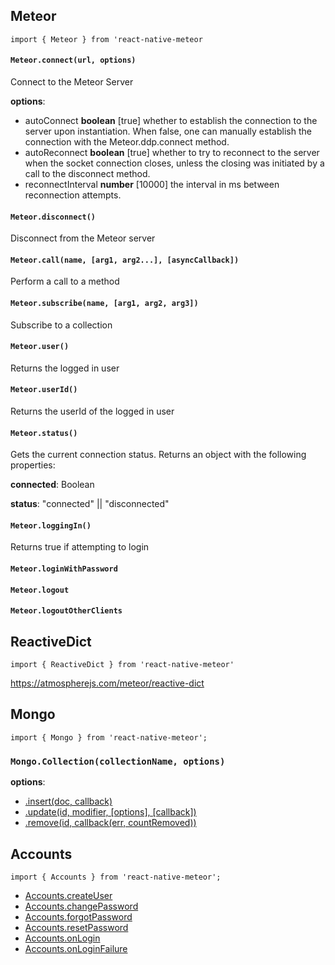 ## Meteor
`import { Meteor } from 'react-native-meteor`

#### `Meteor.connect(url, options)`
Connect to the Meteor Server

**options**:
* autoConnect **boolean** [true] whether to establish the connection to the server upon instantiation. When false, one can manually establish the connection with the Meteor.ddp.connect method.
* autoReconnect **boolean** [true] whether to try to reconnect to the server when the socket connection closes, unless the closing was initiated by a call to the disconnect method.
* reconnectInterval **number** [10000] the interval in ms between reconnection attempts.

#### `Meteor.disconnect()`
Disconnect from the Meteor server

#### `Meteor.call(name, [arg1, arg2...], [asyncCallback])`
Perform a call to a method

#### `Meteor.subscribe(name, [arg1, arg2, arg3])`
Subscribe to a collection

#### `Meteor.user()`
Returns the logged in user

#### `Meteor.userId()`
Returns the userId of the logged in user

#### `Meteor.status()`
Gets the current connection status. Returns an object with the following properties:

**connected**: Boolean

**status**: "connected" || "disconnected"

#### `Meteor.loggingIn()`
Returns true if attempting to login

#### `Meteor.loginWithPassword`

#### `Meteor.logout`

#### `Meteor.logoutOtherClients`



## ReactiveDict
`import { ReactiveDict } from 'react-native-meteor'`

https://atmospherejs.com/meteor/reactive-dict



## Mongo
`import { Mongo } from 'react-native-meteor';`

### `Mongo.Collection(collectionName, options)`

**options**:
  * [.insert(doc, callback)](http://docs.meteor.com/#/full/insert)
  * [.update(id, modifier, [options], [callback])](http://docs.meteor.com/#/full/update)
  * [.remove(id, callback(err, countRemoved))](http://docs.meteor.com/#/full/remove)



## Accounts
`import { Accounts } from 'react-native-meteor';`

* [Accounts.createUser](http://docs.meteor.com/#/full/accounts_createuser)
* [Accounts.changePassword](http://docs.meteor.com/#/full/accounts_forgotpassword)
* [Accounts.forgotPassword](http://docs.meteor.com/#/full/accounts_changepassword)
* [Accounts.resetPassword](http://docs.meteor.com/#/full/accounts_resetpassword)
* [Accounts.onLogin](http://docs.meteor.com/#/full/accounts_onlogin)
* [Accounts.onLoginFailure](http://docs.meteor.com/#/full/accounts_onloginfailure)

